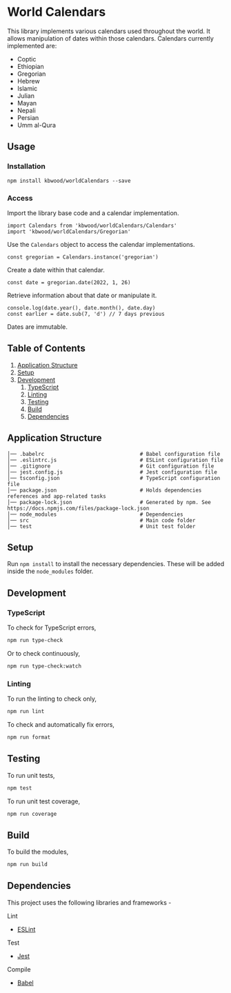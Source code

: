 # World Calendars

This library implements various calendars used throughout the world.
It allows manipulation of dates within those calendars.
Calendars currently implemented are:
* Coptic
* Ethiopian
* Gregorian
* Hebrew
* Islamic
* Julian
* Mayan
* Nepali
* Persian
* Umm al-Qura

## Usage

### Installation

```
npm install kbwood/worldCalendars --save
```

### Access

Import the library base code and a calendar implementation.

```
import Calendars from 'kbwood/worldCalendars/Calendars'
import 'kbwood/worldCalendars/Gregorian'
```

Use the `Calendars` object to access the calendar implementations.

```
const gregorian = Calendars.instance('gregorian')
```

Create a date within that calendar.

```
const date = gregorian.date(2022, 1, 26)
```

Retrieve information about that date or manipulate it.

```
console.log(date.year(), date.month(), date.day)
const earlier = date.sub(7, 'd') // 7 days previous
```

Dates are immutable.

## Table of Contents

1. [Application Structure](#application-structure)
1. [Setup](#setup)
1. [Development](#development)
    1. [TypeScript](#typescript)
    1. [Linting](#linting)
    1. [Testing](#testing)
	1. [Build](#build)
    1. [Dependencies](#dependencies)

## Application Structure

```
│── .babelrc                               # Babel configuration file
│── .eslintrc.js                           # ESLint configuration file
│── .gitignore                             # Git configuration file
│── jest.config.js                         # Jest configuration file
│── tsconfig.json                          # TypeScript configuration file
│── package.json                           # Holds dependencies references and app-related tasks
│── package-lock.json                      # Generated by npm. See https://docs.npmjs.com/files/package-lock.json
│── node_modules                           # Dependencies
│── src                                    # Main code folder
│── test                                   # Unit test folder
```

## Setup

Run `npm install` to install the necessary dependencies. These will be added inside the `node_modules` folder.

## Development

### TypeScript

To check for TypeScript errors,

```bash
npm run type-check
```

Or to check continuously,

```bash
npm run type-check:watch
```

### Linting

To run the linting to check only,

```bash
npm run lint
```

To check and automatically fix errors,

```bash
npm run format
```

## Testing

To run unit tests,

```bash
npm test
```

To run unit test coverage,

```bash
npm run coverage
```

## Build

To build the modules,

```bash
npm run build
```

## Dependencies

This project uses the following libraries and frameworks -

Lint

* [ESLint](https://eslint.org/)

Test

* [Jest](https://facebook.github.io/jest/)

Compile

* [Babel](https://babeljs.io/)
